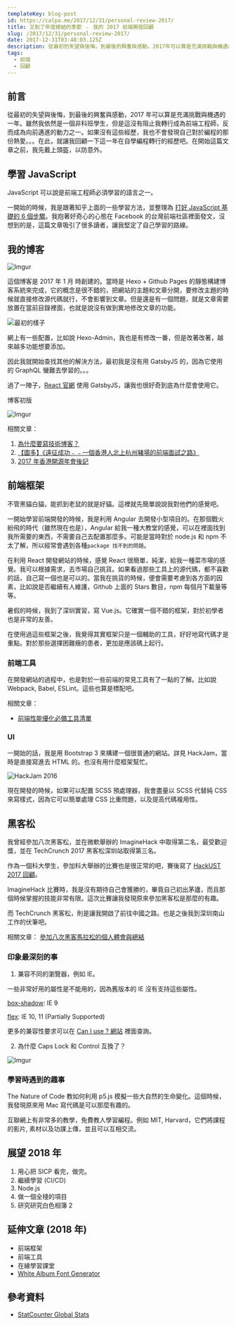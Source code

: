 ```yaml
---
templateKey: blog-post
id: https://calpa.me/2017/12/31/personal-review-2017/
title: 又到了年度總結的季節 ﹣ 我的 2017 前端開發回顧
slug: /2017/12/31/personal-review-2017/
date: 2017-12-31T03:48:03.125Z
description: 從最初的失望與後悔，到最後的興奮與感動，2017年可以算是充滿挑戰與機遇的一年。雖然我依然是一個非科班學生，但是這沒有阻止我轉行成為前端工程師，反而成為向前邁進的動力之一。如果沒有這些經歷，我也不會發現自己對於編程的那份熱愛。。。在此，就讓我回顧一下這一年在自學編程轉行的經歷吧。在開始這篇文章之前，我先戴上頭盔，以防意外。
tags:
  - 前端
  - 回顧
---
```


## 前言

從最初的失望與後悔，到最後的興奮與感動，2017 年可以算是充滿挑戰與機遇的一年。雖然我依然是一個非科班學生，但是這沒有阻止我轉行成為前端工程師，反而成為向前邁進的動力之一。如果沒有這些經歷，我也不會發現自己對於編程的那份熱愛。。。在此，就讓我回顧一下這一年在自學編程轉行的經歷吧。在開始這篇文章之前，我先戴上頭盔，以防意外。

## 學習 JavaScript

JavaScript 可以說是前端工程師必須學習的語言之一。

一開始的時候，我是跟著知乎上面的一些學習方法，並整理為 [打好 JavaScript 基礎的 6 個步驟](/2017/05/21/learn-javascript-in-six-steps/)。我抱著好奇心的心態在 Facebook 的台灣前端社區裡面發文，沒想到的是，這篇文章吸引了很多讀者，讓我堅定了自己學習的路線。

## 我的博客

![Imgur](https://i.imgur.com/cmJLkkV.png)

這個博客是 2017 年 1 月 時創建的。當時是 Hexo + Github Pages 的靜態構建博客系統來完成，它的概念是很不錯的，把網站的主題和文章分開，要修改主題的時候就直接修改源代碼就行，不會影響到文章。但是還是有一個問題，就是文章需要放置在當前目錄裡面，也就是說沒有做到異地修改文章的功能。

![最初的樣子](https://i.imgur.com/AKVHvQy.png)

網上有一些配置，比如說 Hexo-Admin，我也是有修改一番，但是改著改著，越來越多功能想要添加。

因此我就開始查找其他的解決方法，最初我是沒有用 GatsbyJS 的，因為它使用的 GraphQL 蠻難去學習的。。。

過了一陣子，[React 官網](Reactjs.org) 使用 GatsbyJS，讓我也很好奇到底為什麼會使用它。

博客初版

![Imgur](https://i.imgur.com/gGLl6P4.png)

相關文章：

1. [為什麼要寫技術博客？](https://calpa.me/2017/05/30/why-i-write-blog-post/)
1. [【圖多】《遠征成功﹣﹣一個香港人北上杭州豬場的前端面試之路》](/2017/09/30/hang-zhou-interview-summary/)
1. [2017 年香港開源年會後記](/2017/06/14/hong-kong-open-sources-conference-remarks/)

## 前端框架

不管黑貓白貓，能抓到老鼠的就是好貓。這裡就先簡單說說我對他們的感覺吧。

一開始學習前端開發的時候，我是利用 Angular 去開發小型項目的。在那個戰火紛飛的時代（雖然現在也是），Angular 給我一種大教堂的感覺，可以在裡面找到我所需要的東西，不需要自己去配置那麼多。可能是當時對於 node.js 和 npm 不太了解，所以經常會遇到各種`package 找不到的問題`。

在利用 React 開發網站的時候，感覺 React 很簡單，純潔，給我一種菜市場的感覺。我可以根據需求，去市場自己挑貨。如果看過那些工具上的源代碼，都不喜歡的話，自己寫一個也是可以的。當我在挑貨的時候，便會需要考慮到各方面的因素，比如說是否繼續有人維護，Github 上面的 Stars 數目，npm 每個月下載量等等。

暑假的時候，我到了深圳實習，寫 Vue.js。它確實一個不錯的框架，對於初學者也是非常的友善。

在使用過這些框架之後，我覺得其實框架只是一個輔助的工具，好好地寫代碼才是重點。對於那些選擇困難癥的患者，更加是應該碼上起行。

### 前端工具

在開發網站的過程中，也是對於一些前端的常見工具有了一點的了解。比如說 Webpack, Babel, ESLint。這些也算是標配吧。

相關文章：

- [前端性能優化必備工具清單](https://calpa.me/2017/06/19/front-end-performance-check-list/)

### UI

一開始的話，我是用 Bootstrap 3 來構建一個很普通的網站。詳見 HackJam，當時是直接寫進去 HTML 的。也沒有用什麼框架幫忙。

![HackJam 2016](https://i.imgur.com/38Lsoxs.png)

現在開發的時候，如果可以配置 SCSS 預處理器，我會盡量以 SCSS 代替純 CSS 來寫樣式，因為它可以簡單處理 CSS 比重問題，以及提高代碼複用性。

## 黑客松

我曾經參加八次黑客松，並在微軟舉辦的 ImagineHack 中取得第二名，最受歡迎獎，並在 TechCrunch 2017 黑客松深圳站取得第三名。

作為一個科大學生，參加科大舉辦的比賽也是很正常的吧，賽後寫了 [HackUST 2017 回顧](/2017/04/23/hackUST-2017-hackathon-summary/)。

ImagineHack 比賽時，我是沒有期待自己會獲勝的，畢竟自己初出茅廬，而且那個時候掌握的技能非常有限。這次比賽讓我發現原來參加黑客松是那麼的有趣。

而 TechCrunch 黑客松，則是讓我開啟了前往中國之路。也是之後我到深圳南山工作的伏筆吧。

相關文章：
[參加八次黑客馬拉松的個人體會與總結](/2017/11/06/hackathon-summary/)

### 印象最深刻的事

1. 兼容不同的瀏覽器，例如 IE。

一些非常好用的屬性是不能用的，因為舊版本的 IE 沒有支持這些屬性。

[box-shadow](https://caniuse.com/#search=box-shadow): IE 9

[flex](https://caniuse.com/#search=flex): IE 10, 11 (Partially Supported)

更多的兼容性要求可以在 [Can I use ? 網站](https://caniuse.com/) 裡面查詢。

2. 為什麼 Caps Lock 和 Control 互換了？

![Imgur](https://i.imgur.com/9lIiA7A.png)

### 學習時遇到的趣事

The Nature of Code 教如何利用 p5.js 模擬一些大自然的生命變化。這個時候，我發現原來用 Mac 寫代碼是可以那麼有趣的。

互聯網上有非常多的教學，免費教人學習編程。例如 MIT, Harvard，它們將課程的影片, 素材以及功課上傳，並且可以互相交流。

## 展望 2018 年

1. 用心把 SICP 看完，做完。
1. 繼續學習 (CI/CD)
1. Node.js
1. 做一個全棧的項目
1. 研究研究白色相簿 2

## 延伸文章 (2018 年)

- 前端框架
- 前端工具
- 在線學習課堂
- [White Album Font Generator](https://codepen.io/calpa/pen/WdjgzM)

## 參考資料

- [StatCounter Global Stats](http://gs.statcounter.com/)
